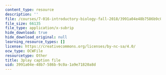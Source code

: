 ```yaml
---
content_type: resource
description: ''
file: /courses/7-016-introductory-biology-fall-2018/3991a04e48b7586b9c0a1a9e71820a8d_Ao-r2nsib_Y.vtt
file_size: 66135
file_type: application/x-subrip
hide_download: true
hide_download_original: null
learning_resource_types: []
license: https://creativecommons.org/licenses/by-nc-sa/4.0/
ocw_type: OCWFile
resourcetype: Other
title: 3play caption file
uid: 3991a04e-48b7-586b-9c0a-1a9e71820a8d
---
```

